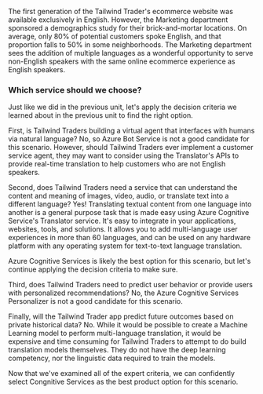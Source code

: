 The first generation of the Tailwind Trader's ecommerce website was available exclusively in English.  However, the Marketing department sponsored a demographics study for their brick-and-mortar locations.  On average, only 80% of potential customers spoke English, and that proportion falls to 50% in some neighborhoods.  The Marketing department sees the addition of multiple languages as a wonderful opportunity to serve non-English speakers with the same online ecommerce experience as English speakers. 

### Which service should we choose?

Just like we did in the previous unit, let's apply the decision criteria we learned about in the previous unit to find the right option.

First, is Tailwind Traders building a virtual agent that interfaces with humans via natural language? No, so Azure Bot Service is not a good candidate for this scenario.  However, should Tailwind Traders ever implement a customer service agent, they may want to consider using the Translator's APIs to provide real-time translation to help customers who are not English speakers.

Second, does Tailwind Traders need a service that can understand the content and meaning of images, video, audio, or translate text into a different language? Yes! Translating textual content from one language into another is a general purpose task that is made easy using Azure Cognitive Service's Translator service. It's easy to integrate in your applications, websites, tools, and solutions. It allows you to add multi-language user experiences in more than 60 languages, and can be used on any hardware platform with any operating system for text-to-text language translation. 

Azure Cognitive Services is likely the best option for this scenario, but let's continue applying the decision criteria to make sure.

Third, does Tailwind Traders need to predict user behavior or provide users with personalized recommendations? No, the Azure Cognitive Services Personalizer is not a good candidate for this scenario.

Finally, will the Tailwind Trader app predict future outcomes based on private historical data? No. While it would be possible to create a Machine Learning model to perform multi-language translation, it would be expensive and time consuming for Tailwind Traders to attempt to do build translation models themselves. They do not have the deep learning competency, nor the linguistic data required to train the models.

Now that we've examined all of the expert criteria, we can confidently select Congnitive Services as the best product option for this scenario.